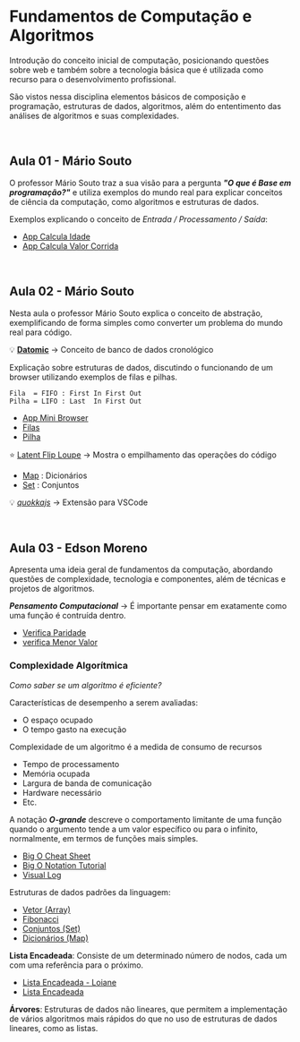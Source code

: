 # Fundamentos de Computação e Algoritmos

Introdução do conceito inicial de computação, posicionando questões sobre web e também sobre a tecnologia básica que é utilizada como recurso para o desenvolvimento profissional.

São vistos nessa disciplina elementos básicos de composição e programação, estruturas de dados, algoritmos, além do ententimento das análises de algoritmos e suas complexidades.

<br/>

## Aula 01 - Mário Souto

O professor Mário Souto traz a sua visão para a pergunta _**"O que é Base em programação?"**_ e utiliza exemplos do mundo real para explicar conceitos de ciência da computação, como algoritmos e estruturas de dados.

Exemplos explicando o conceito de _Entrada / Processamento / Saída_:

* [App Calcula Idade](./app-calcula-idade.html)
* [App Calcula Valor Corrida](./app-calcula-corrida.html)

<br/>

## Aula 02 - Mário Souto

Nesta aula o professor Mário Souto explica o conceito de abstração, exemplificando de forma simples como converter um problema do mundo real para código.

:bulb: [**Datomic**](https://www.datomic.com/) -> Conceito de banco de dados cronológico

Explicação sobre estruturas de dados, discutindo o funcionando de um browser utilizando exemplos de filas e pilhas.

```
Fila  = FIFO : First In First Out
Pilha = LIFO : Last  In First Out
```

* [App Mini Browser](./app-mini-browser.html)
* [Filas](./fila.html)
* [Pilha](./pilha.html)

:star: [Latent Flip Loupe](http://latentflip.com/loupe/?code=JC5vbignYnV0dG9uJywgJ2NsaWNrJywgZnVuY3Rpb24gb25DbGljaygpIHsKICAgIHNldFRpbWVvdXQoZnVuY3Rpb24gdGltZXIoKSB7CiAgICAgICAgY29uc29sZS5sb2coJ1lvdSBjbGlja2VkIHRoZSBidXR0b24hJyk7ICAgIAogICAgfSwgMjAwMCk7Cn0pOwoKY29uc29sZS5sb2coIkhpISIpOwoKc2V0VGltZW91dChmdW5jdGlvbiB0aW1lb3V0KCkgewogICAgY29uc29sZS5sb2coIkNsaWNrIHRoZSBidXR0b24hIik7Cn0sIDUwMDApOwoKY29uc29sZS5sb2coIldlbGNvbWUgdG8gbG91cGUuIik7!!!PGJ1dHRvbj5DbGljayBtZSE8L2J1dHRvbj4%3D) -> Mostra o empilhamento das operações do código

* [Map](./map.html) : Dicionários
* [Set](./set.html) : Conjuntos

:bulb: [_quokkajs_](https://quokkajs.com/) -> Extensão para VSCode

<br/>

## Aula 03 - Edson Moreno

Apresenta uma ideia geral de fundamentos da computação, abordando questões de complexidade, tecnologia e componentes, além de técnicas e projetos de algoritmos.

_**Pensamento Computacional**_ -> É importante pensar em exatamente como uma função é contruída dentro.

* [Verifica Paridade](./verificaParidade.js)
* [verifica Menor Valor](./verificaMenorValor.js)


### Complexidade Algorítmica

_Como saber se um algoritmo é eficiente?_

Características de desempenho a serem avaliadas:

* O espaço ocupado 
* O tempo gasto na execução

Complexidade de um algoritmo é a medida de consumo de recursos

* Tempo de processamento
* Memória ocupada
* Largura de banda de comunicação
* Hardware necessário
* Etc.

A notação _**O-grande**_ descreve o comportamento limitante de uma função quando o argumento tende a um valor específico ou para o infinito, normalmente, em termos de funções mais simples.

* [Big O Cheat Sheet](https://www.bigocheatsheet.com)
* [Big O Notation Tutorial](https://www.youtube.com/watch?v=V6mKVRU1evU&list=PLGLfVvz_LVvReUrWr94U-ZMgjYTQ538nT)
* [Visual Log](https://visualgo.net/en)

Estruturas de dados padrões da linguagem:

* [Vetor (Array)](https://developer.mozilla.org/pt-BR/docs/Web/JavaScript/Reference/Global_Objects/Array)
* [Fibonacci](./fibonacci.js)
* [Conjuntos (Set)](https://developer.mozilla.org/pt-BR/docs/Web/JavaScript/Reference/Global_Objects/Set)
* [Dicionários (Map)](https://developer.mozilla.org/pt-BR/docs/Web/JavaScript/Reference/Global_Objects/Map)


**Lista Encadeada**: Consiste de um determinado número de nodos, cada um com uma referência para o próximo.

* [Lista Encadeada - Loiane](https://github.com/loiane/javascript-datastructures-algorithms/blob/main/src/js/data-structures/linked-list.js)
* [Lista Encadeada](./listaEncadeada.js)

**Árvores**: Estruturas de dados não lineares, que permitem a implementação de vários algoritmos mais rápidos do que no uso de estruturas de dados lineares, como as listas.